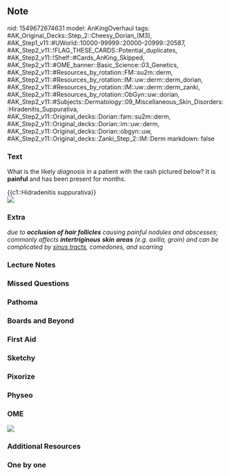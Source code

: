 ## Note
nid: 1549672674631
model: AnKingOverhaul
tags: #AK_Original_Decks::Step_2::Cheesy_Dorian_(M3), #AK_Step1_v11::#UWorld::10000-99999::20000-20999::20587, #AK_Step2_v11::!FLAG_THESE_CARDS::Potential_duplicates, #AK_Step2_v11::!Shelf::#Cards_AnKing_Skipped, #AK_Step2_v11::#OME_banner::Basic_Science::03_Genetics, #AK_Step2_v11::#Resources_by_rotation::FM::su2m::derm, #AK_Step2_v11::#Resources_by_rotation::IM::uw::derm::derm_dorian, #AK_Step2_v11::#Resources_by_rotation::IM::uw::derm::derm_zanki, #AK_Step2_v11::#Resources_by_rotation::ObGyn::uw::dorian, #AK_Step2_v11::#Subjects::Dermatology::09_Miscellaneous_Skin_Disorders::Hiradenitis_Suppurativa, #AK_Step2_v11::Original_decks::Dorian::fam::su2m::derm, #AK_Step2_v11::Original_decks::Dorian::im::uw::derm, #AK_Step2_v11::Original_decks::Dorian::obgyn::uw, #AK_Step2_v11::Original_decks::Zanki_Step_2::IM::Derm
markdown: false

### Text
What is the likely <i>diagnosis</i> in a patient with the rash
pictured below? It is <b>painful</b> and has been present for
months.
<div>
  {{c1::Hidradenitis suppurativa}}
</div>
<div><img src="no%20more%20derm.png"></div>

### Extra
<i>due to <b>occlusion of hair follicles</b> causing painful
nodules and abscesses; commonly affects <b>intertriginous</b>
<b>skin</b> <b>areas</b> (e.g. axilla, groin) and can be
complicated by <u>sinus tracts</u>, comedones, and scarring</i>

### Lecture Notes


### Missed Questions


### Pathoma


### Boards and Beyond


### First Aid


### Sketchy


### Pixorize


### Physeo


### OME
<div class="ome-widget">
  <a href="https://onlinemeded.org/spa/obgyn?ref=anki"><img src=
  "_OME_AnkiFlashcards_Topic_4.png"></a>
</div>

### Additional Resources


### One by one

